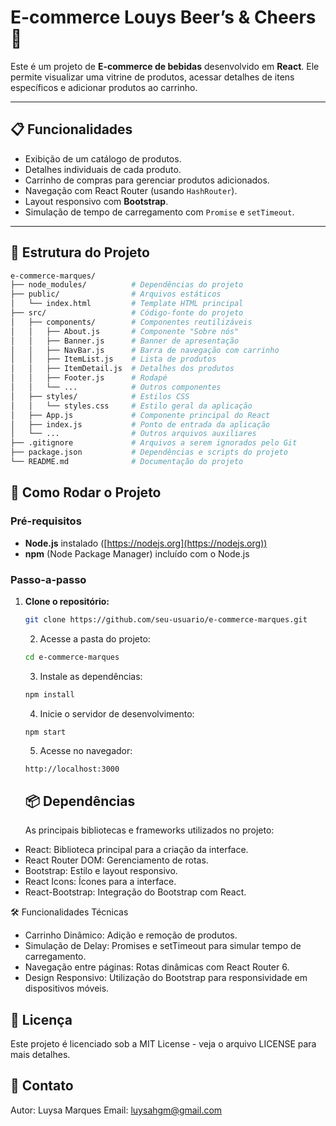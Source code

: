 # **E-commerce Louys Beer’s & Cheers 🍺**

Este é um projeto de **E-commerce de bebidas** desenvolvido em **React**. Ele permite visualizar uma vitrine de produtos, acessar detalhes de itens específicos e adicionar produtos ao carrinho.

---

## **📋 Funcionalidades**

- Exibição de um catálogo de produtos.
- Detalhes individuais de cada produto.
- Carrinho de compras para gerenciar produtos adicionados.
- Navegação com React Router (usando `HashRouter`).
- Layout responsivo com **Bootstrap**.
- Simulação de tempo de carregamento com `Promise` e `setTimeout`.

---

## **📂 Estrutura do Projeto**

```bash
e-commerce-marques/
├── node_modules/          # Dependências do projeto
├── public/                # Arquivos estáticos
│   └── index.html         # Template HTML principal
├── src/                   # Código-fonte do projeto
│   ├── components/        # Componentes reutilizáveis
│   │   ├── About.js       # Componente "Sobre nós"
│   │   ├── Banner.js      # Banner de apresentação
│   │   ├── NavBar.js      # Barra de navegação com carrinho
│   │   ├── ItemList.js    # Lista de produtos
│   │   ├── ItemDetail.js  # Detalhes dos produtos
│   │   ├── Footer.js      # Rodapé
│   │   └── ...            # Outros componentes
│   ├── styles/            # Estilos CSS
│   │   └── styles.css     # Estilo geral da aplicação
│   ├── App.js             # Componente principal do React
│   ├── index.js           # Ponto de entrada da aplicação
│   └── ...                # Outros arquivos auxiliares
├── .gitignore             # Arquivos a serem ignorados pelo Git
├── package.json           # Dependências e scripts do projeto
└── README.md              # Documentação do projeto
```
## **🚀 Como Rodar o Projeto**

### **Pré-requisitos**

- **Node.js** instalado ([https://nodejs.org](https://nodejs.org))
- **npm** (Node Package Manager) incluído com o Node.js

### **Passo-a-passo**

1. **Clone o repositório:**

   ```bash
   git clone https://github.com/seu-usuario/e-commerce-marques.git

   ```
   2. Acesse a pasta do projeto:
  
   ```bash
   cd e-commerce-marques
   ```
   3. Instale as dependências:
  
   ```bash
   npm install
   ```

   4. Inicie o servidor de desenvolvimento:
  
   ```bash
   npm start
   ```

   5. Acesse no navegador:

   ```arduino
   http://localhost:3000
   ```

   ## **📦 Dependências**
   As principais bibliotecas e frameworks utilizados no projeto:

* React: Biblioteca principal para a criação da interface.
* React Router DOM: Gerenciamento de rotas.
* Bootstrap: Estilo e layout responsivo.
* React Icons: Ícones para a interface.
* React-Bootstrap: Integração do Bootstrap com React.

🛠️ Funcionalidades Técnicas
* Carrinho Dinâmico: Adição e remoção de produtos.
* Simulação de Delay: Promises e setTimeout para simular tempo de carregamento.
* Navegação entre páginas: Rotas dinâmicas com React Router 6.
* Design Responsivo: Utilização do Bootstrap para responsividade em dispositivos móveis.


## **📄 Licença**
Este projeto é licenciado sob a MIT License - veja o arquivo LICENSE para mais detalhes.

## **👥 Contato**
Autor: Luysa Marques
Email: luysahgm@gmail.com

